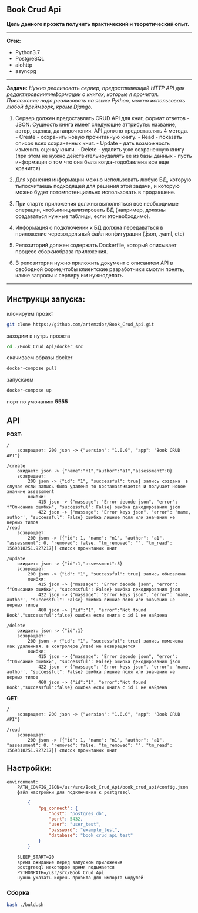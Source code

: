 ## Book Crud Api

**Цель данного проэкта получить практический и теоретический опыт.**

------------


**Стек:**
- Python3.7
- PostgreSQL
- aiohttp
- asyncpg

------------

**Задачи:**
	*Нужно реализовать сервер, предоставляющий HTTP API для редактированияинформации о книгах, которые я прочитал. 
	Приложение надо реализовать на языке Python, можно использовать любой фреймворк, кроме Django.*

1. Сервер должен предоставлять CRUD API для книг, формат ответов - JSON.
Сущность книга имеет следующие аттрибуты: название, автор, оценка, датапрочтения. API должно предоставлять 4 метода.
		- Create - сохранить новую прочитанную книгу.
		- Read - показать список всех сохраненных книг.
		- Update - дать возможность изменить оценку книги.
		- Delete - удалить уже сохраненную книгу (при этом не нужно действительноудалять ее из базы данных - пусть информация о том что она была когда-тодобавлена все еще хранится)

2. Для хранения информации можно использовать любую БД, которую тыпосчитаешь подходящей для решения этой задачи, и которую можно будет потомпотенциально использовать в продакшене.

3. При старте приложения должны выполняться все необходимые операции, чтобыинициализировать БД (например, должны создаваться нужные таблицы, если этонеобходимо).

4. Информация о подключении к БД должна передаваться в приложение черезотдельный файл конфигурации (.json, .yaml, etc)

5. Репозиторий должен содержать Dockerfile, который описывает процесс сборкиобраза приложения.

6. В репозитории нужно приложить документ с описанием API в свободной форме,чтобы клиентские разработчики смогли понять, какие запросы к серверу им нужноделать

------------


## Инструкци запуска:

клонируем проэкт

```bash
git clone https://github.com/artemzdor/Book_Crud_Api.git
```

заходим в нутрь проэкта
```bash
cd ./Book_Crud_Api/docker_src
```

скачиваем образы docker
```bash
docker-compose pull
```

запускаем 
```bash
docker-compose up
```

порт по умочанию **5555**

## API

**POST**:

	/ 	
		возвращает: 200 json -> {"version": "1.0.0", "app": "Book CRUD API"}
		
	/create
	    ожидает: json -> {"name":"n1","author":"a1","assessment":0}
	    возвращает: 
			200 json -> {"id": "1", "successful": true} запись создана 	в случае если запись была удалена то востанавливается и получает новое значине assessment		
			ошибки:
				415 json -> {"massage": "Error decode json", "error": f"Описание ошибки", "successful": False} ошибка декодирования json
				422 json -> {"massage": "Error keys json", "error": 'name, author', "successful": False} ошибка лишние поля или значения не верных типов
	/read
	    возвращает:
			200 json -> [{"id": 1, "name": "n1", "author": "a1", "assessment": 0, "removed": false, "tm_removed": "", "tm_read": 1569318251.927217}] список прочитаных книг
	    
	/update
		ожидает: json -> {"id":1,"assessment":5}
	    возвращает:
			200 json -> {"id": "1", "successful": true} запись обновлена
			ошибки:
				415 json -> {"massage": "Error decode json", "error": f"Описание ошибки", "successful": False} ошибка декодирования json
				422 json -> {"massage": "Error keys json", "error": 'name, author', "successful": False} ошибка лишние поля или значения не верных типов
				460 json -> {"id":"1", "error":"Not found Book","successful":false} ошибка если книга с id 1 не найдена
	    
	/delete
		ожидает: json -> {"id":1}
	    возвращает:
			200 json -> {"id": "1", "successful": true} запись помечена как удаленная. в контролере /read не возвращается
			ошибки:
				415 json -> {"massage": "Error decode json", "error": f"Описание ошибки", "successful": False} ошибка декодирования json
				422 json -> {"massage": "Error keys json", "error": 'name, author', "successful": False} ошибка лишние поля или значения не верных типов
				460 json -> {"id":"1", "error":"Not found Book","successful":false} ошибка если книга с id 1 не найдена

**GET**:

	/ 	
		возвращает: 200 json -> {"version": "1.0.0", "app": "Book CRUD API"}
	
	/read
	    возвращает:
			200 json -> [{"id": 1, "name": "n1", "author": "a1", "assessment": 0, "removed": false, "tm_removed": "", "tm_read": 1569318251.927217}] список прочитаных книг


## Настройки: 

	environment:
		PATH_CONFIG_JSON=/usr/src/Book_Crud_Api/book_crud_api/config.json
		файл настройки для подключения к postgresql
```json
		{
			"pg_connect": {
				"host": "postgres_db",
				"port": 5432,
				"user": "user_test",
				"password": "example_test",
				"database": "book_crud_api_test"
			}
		}
```
		SLEEP_START=20 
		время ожидание перед запуском приложения
		postgresql некоторое время подымается
		PYTHONPATH=/usr/src/Book_Crud_Api
		нужно указать корень проэкта для импорта модулей

### Сборка
```bash
bash ./buld.sh
```
